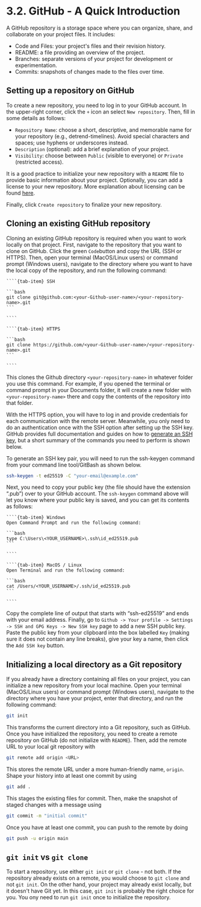 # 3.2. GitHub - A Quick Introduction

A GitHub repository is a storage space where you can organize, share, and collaborate on your project files. It includes:
- Code and Files: your project's files and their revision history.
- README: a file providing an overview of the project.
- Branches: separate versions of your project for development or experimentation.
- Commits: snapshots of changes made to the files over time.

## Setting up a repository on GitHub

To create a new repository, you need to log in to your GitHub account. In the upper-right corner, click the `+` icon an select `New repository`. Then, fill in some details as follows:
- `Repository Name`: choose a short, descriptive, and memorable name for your repository (e.g., detrend-timelines). Avoid special characters and spaces; use hyphens or underscores instead.
- `Description` (optional): add a brief explanation of your project.
- `Visibility`: choose between `Public` (visible to everyone) or `Private` (restricted access).

It is a good practice to initialize your new repository with a `README` file to provide basic information about your project. Optionally, you can add a license to your new repository. More explanation about licensing can be found [here](https://docs.github.com/en/repositories/managing-your-repositorys-settings-and-features/customizing-your-repository/licensing-a-repository).

Finally, click `Create repository` to finalize your new repository.

## Cloning an existing GitHub repository

Cloning an existing GitHub repository is required when you want to work locally on that project. First, navigate to the repository that you want to clone on GitHub. Click the green `Code`button and copy the URL (SSH or HTTPS). Then, open your terminal (MacOS/Linux users) or command prompt (Windows users), navigate to the directory where you want to have the local copy of the repository, and run the following command:

`````{tab-set}
````{tab-item} SSH
 
```bash
git clone git@github.com:<your-Github-user-name>/<your-repository-name>.git
```

````

````{tab-item} HTTPS

```bash
git clone https://github.com/<your-Github-user-name>/<your-repository-name>.git
```

````
`````

This clones the Github directory `<your-repository-name>` in whatever folder you use this command. For example, if you opened the terminal or command prompt in your Documents folder, it will create a new folder with `<your-repository-name>` there and copy the contents of the repository into that folder.

With the HTTPS option, you will have to log in and provide credentials for each communication with the remote server. Meanwhile, you only need to do an authentication once with the SSH option after setting up the SSH key. GitHub provides full documentation and guides on how to [generate an SSH key](https://docs.github.com/en/authentication/connecting-to-github-with-ssh/generating-a-new-ssh-key-and-adding-it-to-the-ssh-agent), but a short summary of the commands you need to perform is shown below.

To generate an SSH key pair, you will need to run the ssh-keygen command from your command line tool/GitBash as shown below.

```bash
ssh-keygen -t ed25519 -C "your-email@example.com"
```

Next, you need to copy your public key (the file should have the extension “.pub”) over to your GitHub account. The `ssh-keygen` command above will let you know where your public key is saved, and you can get its contents as follows:

`````{tab-set}
````{tab-item} Windows
Open Command Prompt and run the following command:

```bash
type C:\Users\<YOUR_USERNAME>\.ssh\id_ed25519.pub
```

````

````{tab-item} MacOS / Linux
Open Terminal and run the following command:

```bash
cat /Users/<YOUR_USERNAME>/.ssh/id_ed25519.pub
```

````
`````

Copy the complete line of output that starts with “ssh-ed25519” and ends with your email address. Finally, go to `Github -> Your profile -> Settings -> SSH and GPG Keys -> New SSH key` page to add a new SSH public key. Paste the public key from your clipboard into the box labelled `Key` (making sure it does not contain any line breaks), give your key a name, then click the `Add SSH key` button.

## Initializing a local directory as a Git repository

If you already have a directory containing all files on your project, you can initialize a new repository from your local machine. Open your terminal (MacOS/Linux users) or command prompt (Windows users), navigate to the directory where you have your project, enter that directory, and run the following command:

```bash
git init
```

This transforms the current directory into a Git repository, such as GitHub. Once you have initialized the repository, you need to create a remote repository on GitHub (do not initialize with `README`). Then, add the remote URL to your local git repository with 

```bash
git remote add origin <URL>
```

This stores the remote URL under a more human-friendly name, `origin`. Shape your history into at least one commit by using

```bash
git add .
```

This stages the existing files for commit. Then, make the snapshot of staged changes with a message using

```bash
git commit -m "initial commit"
```

Once you have at least one commit, you can push to the remote by doing

```bash
git push -u origin main
```


## `git init` vs `git clone`

To start a repository, use either `git init` or `git clone` - not both. If the repository already exists on a remote, you would choose to `git clone` and not `git init`. On the other hand, your project may already exist locally, but it doesn't have Git yet. In this case, `git init` is probably the right choice for you. You ony need to run `git init` once to initialize the repository.
